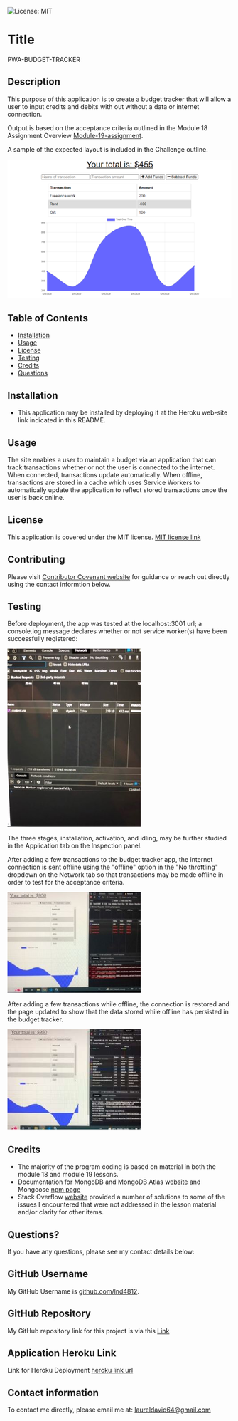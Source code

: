 ![License: MIT](https://img.shields.io/badge/License-MIT-yellow.svg)

# Title

PWA-BUDGET-TRACKER

## Description

This purpose of this application is to create a budget tracker that will allow a user to input credits and debits with out without a data or internet connection.

Output is based on the acceptance criteria outlined in the Module 18 Assignment Overview [Module-19-assignment](https://courses.bootcampspot.com/courses/1181/assignments/23382?module_item_id=466409).

A sample of the expected layout is included in the Challenge outline.

![example](./public/images/19-pwa-homework-demo.png)

## Table of Contents

* [Installation](#installation)
* [Usage](#usage)
* [License](#license)
* [Testing](#testing)
* [Credits](#credits)
* [Questions](#questions)

## Installation

* This application may be installed by deploying it at the Heroku web-site link indicated in this README.
  
## Usage

The site enables a user to maintain a budget via an application that can track transactions whether or not the user is connected to the internet. When connected, transactions update automatically.  When offline, transactions are stored in a cache which uses Service Workers to automatically update the application to reflect stored transactions once the user is back online.

## License

This application is covered under the MIT license.  [MIT license link](https://choosealicense.com/licenses/mit/)

## Contributing

Please visit [Contributor Covenant website](https://contributor-covenant.org) for guidance or reach out directly using the contact informtion below.

## Testing

Before deployment, the app was tested at the localhost:3001 url; a console.log message declares whether or not service worker(s) have been successfully registered:

![screenshot of successful Service Worker registration message](./public/images/service-worker-registration.jpg)

The three stages, installation, activation, and idling, may be further studied in the Application tab on the Inspection panel.

After adding a few transactions to the budget tracker app, the internet connection is sent offline using the "offline" option in the "No throttling" dropdown on the Network tab so that transactions may be made offline in order to test for the acceptance criteria.

![screenshot of entries offline](./public/images/demonstrating-offline-functionality.jpg)

After adding a few transactions while offline, the connection is restored and the page updated to show that the data stored while offline has persisted in the budget tracker.

![screenshot of entries uploaded once back online](./public/images/back-online-update.jpg)

## Credits

* The majority of the program coding is based on material in both the module 18 and module 19 lessons.
* Documentation for MongoDB and MongoDB Atlas [website](https://www.mongodb.com) and Mongoose [npm page](https://www.npmjs.com/package/mongoose)
* Stack Overflow [website](https://stackoverflow.com) provided a number of solutions to some of the issues I encountered that were not addressed in the lesson material and/or clarity for other items.

## Questions?

If you have any questions, please see my contact details below:

## GitHub Username

My GitHub Username is [github.com/lnd4812](https://github.com/lnd4812).  

## GitHub Repository

My GitHub repository link for this project is via this [Link](https://github.com/lnd4812/mod-19-pwa-budget-app.git)

## Application Heroku Link

Link for Heroku Deployment [heroku link url](https://polite-whistler-56053.herokuapp.com/)

## Contact information

To contact me directly, please email me at: <a hef="mailto:laureldavid64@gmail.com">laureldavid64@gmail.com</a>
